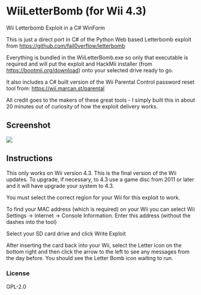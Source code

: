 # WiiLetterBomb (for Wii 4.3)
 Wii Letterbomb Exploit in a C# WinForm

This is just a direct port in C# of the Python Web based Letterbomb exploit from https://github.com/fail0verflow/letterbomb

Everything is bundled in the WiiLetterBomb.exe so only that executable is required and will put the exploit and HackMii installer (from https://bootmii.org/download) onto your selected drive ready to go.

It also includes a C# built version of the Wii Parental Control password reset tool from: https://wii.marcan.st/parental

All credit goes to the makers of these great tools - I simply built this in about 20 minutes out of curiosity of how the exploit delivery works.

## Screenshot

![](https://i.imgur.com/hAmO2FJ.png)

## Instructions 

This only works on Wii version 4.3. This is the final version of the Wii updates. To upgrade, if necessary, to 4.3 use a game disc from 2011 or later and it will have upgrade your system to 4.3.

You must select the correct region for your Wii for this exploit to work.

To find your MAC address (which is required) on your Wii you can select Wii Settings -> Internet -> Console Information. Enter this address (without the dashes into the tool)

Select your SD card drive and click Write Exploit

After inserting the card back into your Wii, select the Letter icon on the bottom right and then click the arrow to the left to see any messages from the day before. You should see the Letter Bomb icon waiting to run.

### License

GPL-2.0
